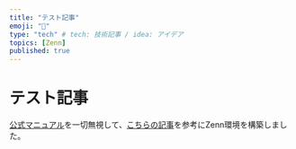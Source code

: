 ```yaml
---
title: "テスト記事"
emoji: "🍣"
type: "tech" # tech: 技術記事 / idea: アイデア
topics: [Zenn]
published: true
---
```


# テスト記事
[公式マニュアル](https://zenn.dev/zenn/articles/install-zenn-cli)を一切無視して、[こちらの記事](https://zenn.dev/ttani/articles/zenn-first-install)を参考にZenn環境を構築しました。
